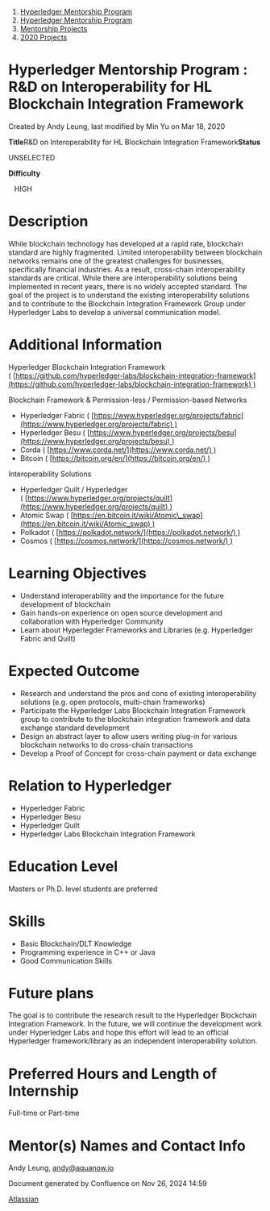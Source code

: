 1. [Hyperledger Mentorship Program](index.html)
2. [Hyperledger Mentorship Program](Hyperledger-Mentorship-Program_21954571.html)
3. [Mentorship Projects](Mentorship-Projects_21954604.html)
4. [2020 Projects](2020-Projects_21963347.html)

# Hyperledger Mentorship Program : R&amp;D on Interoperability for HL Blockchain Integration Framework

Created by Andy Leung, last modified by Min Yu on Mar 18, 2020

**Title**R&amp;D on Interoperability for HL Blockchain Integration Framework**Status**

UNSELECTED

**Difficulty**

   HIGH

# Description

While blockchain technology has developed at a rapid rate, blockchain standard are highly fragmented. Limited interoperability between blockchain networks remains one of the greatest challenges for businesses, specifically financial industries. As a result, cross-chain interoperability standards are critical. While there are interoperability solutions being implemented in recent years, there is no widely accepted standard. The goal of the project is to understand the existing interoperability solutions and to contribute to the Blockchain Integration Framework Group under Hyperledger Labs to develop a universal communication model.

# Additional Information

Hyperledger Blockchain Integration Framework ( [https://github.com/hyperledger-labs/blockchain-integration-framework](https://github.com/hyperledger-labs/blockchain-integration-framework) )

Blockchain Framework &amp; Permission-less / Permission-based Networks

- Hyperledger Fabric ( [https://www.hyperledger.org/projects/fabric](https://www.hyperledger.org/projects/fabric) )
- Hyperledger Besu ( [https://www.hyperledger.org/projects/besu](https://www.hyperledger.org/projects/besu) )
- Corda ( [https://www.corda.net/](https://www.corda.net/) )
- Bitcoin ( [https://bitcoin.org/en/](https://bitcoin.org/en/) )

Interoperability Solutions

- Hyperledger Quilt / Hyperledger ( [https://www.hyperledger.org/projects/quilt](https://www.hyperledger.org/projects/quilt) )
- Atomic Swap ( [https://en.bitcoin.it/wiki/Atomic\_swap](https://en.bitcoin.it/wiki/Atomic_swap) )
- Polkadot ( [https://polkadot.network/](https://polkadot.network/) )
- Cosmos ( [https://cosmos.network/](https://cosmos.network/) )

# Learning Objectives

- Understand interoperability and the importance for the future development of blockchain
- Gain hands-on experience on open source development and collaboration with Hyperledger Community
- Learn about Hyperlegder Frameworks and Libraries (e.g. Hyperledger Fabric and Quilt)

# Expected Outcome

- Research and understand the pros and cons of existing interoperability solutions (e.g. open protocols, multi-chain frameworks)
- Participate the Hyperledger Labs Blockchain Integration Framework group to contribute to the blockchain integration framework and data exchange standard development
- Design an abstract layer to allow users writing plug-in for various blockchain networks to do cross-chain transactions
- Develop a Proof of Concept for cross-chain payment or data exchange

# Relation to Hyperledger

- Hyperledger Fabric
- Hyperledger Besu
- Hyperledger Quilt
- Hyperledger Labs Blockchain Integration Framework

# Education Level

Masters or Ph.D. level students are preferred

# Skills

- Basic Blockchain/DLT Knowledge
- Programming experience in C++ or Java
- Good Communication Skills

# Future plans

The goal is to contribute the research result to the Hyperledger Blockchain Integration Framework. In the future, we will continue the development work under Hyperledger Labs and hope this effort will lead to an official Hyperledger framework/library as an independent interoperability solution.

# Preferred Hours and Length of Internship

Full-time or Part-time

# Mentor(s) Names and Contact Info

Andy Leung, andy@aquanow.io

Document generated by Confluence on Nov 26, 2024 14:59

[Atlassian](http://www.atlassian.com/)
